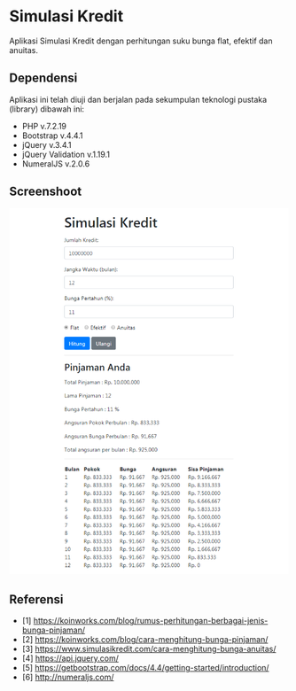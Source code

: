 # Simulasi Kredit
Aplikasi Simulasi Kredit dengan perhitungan suku bunga flat, efektif dan anuitas.


## Dependensi
Aplikasi ini telah diuji dan berjalan pada sekumpulan teknologi pustaka (library) dibawah ini:

- PHP v.7.2.19
- Bootstrap v.4.4.1
- jQuery v.3.4.1
- jQuery Validation v.1.19.1
- NumeralJS v.2.0.6


## Screenshoot
![Image Preview 1](https://github.com/Avsholeh/simulasi-kredit/blob/master/assets/preview.PNG)


## Referensi
- [1] https://koinworks.com/blog/rumus-perhitungan-berbagai-jenis-bunga-pinjaman/
- [2] https://koinworks.com/blog/cara-menghitung-bunga-pinjaman/
- [3] https://www.simulasikredit.com/cara-menghitung-bunga-anuitas/
- [4] https://api.jquery.com/
- [5] https://getbootstrap.com/docs/4.4/getting-started/introduction/
- [6] http://numeraljs.com/ 

